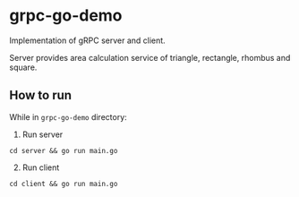 # grpc-go-demo

Implementation of gRPC server and client. 

Server provides area calculation service of triangle, rectangle, rhombus and square.

## How to run

While in `grpc-go-demo` directory:

1. Run server

```shell
cd server && go run main.go
```

2. Run client

```shell
cd client && go run main.go
```
